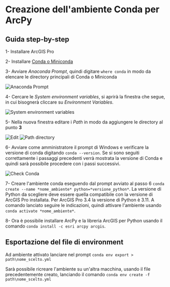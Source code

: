 # Creazione dell'ambiente Conda per ArcPy
## Guida step-by-step

1- Installare ArcGIS Pro

2- Installare [Conda o Miniconda](https://docs.conda.io/projects/conda/en/stable/)

3- Avviare *Anaconda Prompt*, quindi digitare `where conda` in modo da elencare le directory principali di Conda o Miniconda

![Anaconda Prompt](https://github.com/maxdxc/create_arcpy_environment/blob/main/conda_propt.JPG?raw=true)

4- Cercare le *System environment variables*, si aprirà la finestra che segue, in cui bisognerà cliccare su *Environment Variables*.

![System environment variables](https://github.com/maxdxc/create_arcpy_environment/blob/main/env_var.JPG?raw=true)

5- Nella nuova finestra editare i *Path* in modo da aggiungere le directory al punto **3**

![Edit](https://github.com/maxdxc/create_arcpy_environment/blob/main/edit_path.JPG?raw=true)
![Path directory](https://github.com/maxdxc/create_arcpy_environment/blob/main/add_dirs.JPG?raw=true)

6- Avviare come amministratore il prompt di Windows e verificare la versione di conda digitando `conda --version`. Se si sono seguiti correttamente i passaggi precedenti verrà mostrata la versione di Conda e quindi sarà possibile procedere con i passi successivi.

![Check Conda](https://github.com/maxdxc/create_arcpy_environment/blob/main/conda_vers.JPG?raw=true)

7- Creare l'ambiente conda eseguendo dal prompt avviato al passo 6 `conda create --name *nome_ambiente* python=*versione_python*`. La versione di Python da scegliere deve essere quella compatibile con la versione di ArcGIS Pro installata. Per ArcGIS Pro 3.4 la versione di Python è 3.11. A comando lanciato seguire le indicazioni, quindi attivare l'ambiente usando `conda activate *nome_ambiente*`.

8- Ora è possibile installare ArcPy e la libreria ArcGIS per Python usando il comando `conda install -c esri arcpy arcgis`.

## Esportazione del file di environment

Ad ambiente attivato lanciare nel prompt `conda env export > path\nome_scelto.yml`

Sarà possibile ricreare l'ambiente su un'altra macchina, usando il file precedentemente creato, lanciando il comando `conda env create -f path\nome_scelto.yml`
